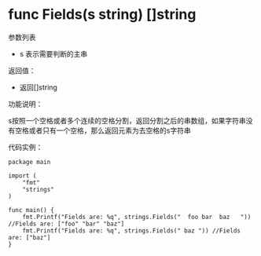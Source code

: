 # func Fields(s string) []string

参数列表

- s 表示需要判断的主串

返回值：

- 返回[]string 

功能说明：

s按照一个空格或者多个连续的空格分割，返回分割之后的串数组，如果字符串没有空格或者只有一个空格，那么返回元素为去空格的s字符串

代码实例：

	package main
	
	import (
		"fmt"
		"strings"
	)
	
	func main() {
		fmt.Printf("Fields are: %q", strings.Fields("  foo bar  baz   ")) //Fields are: ["foo" "bar" "baz"]
		fmt.Printf("Fields are: %q", strings.Fields(" baz ")) //Fields are: ["baz"]
	}
